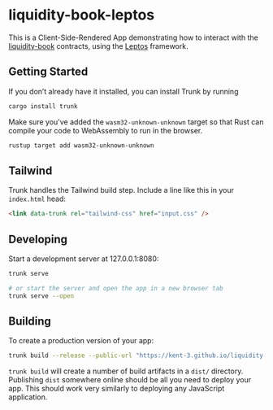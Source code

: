 # liquidity-book-leptos

This is a Client-Side-Rendered App demonstrating how to interact with the
[liquidity-book](https://github.com/kent-3/liquidity-book) contracts,
using the [Leptos](https://leptos.dev/) framework.

## Getting Started

If you don’t already have it installed, you can install Trunk by running

```bash
cargo install trunk
```

Make sure you've added the `wasm32-unknown-unknown` target so that Rust can
compile your code to WebAssembly to run in the browser.

```bash
rustup target add wasm32-unknown-unknown
```

## Tailwind

Trunk handles the Tailwind build step. Include a line like this in your `index.html` head:

```html
<link data-trunk rel="tailwind-css" href="input.css" />
```

## Developing

Start a development server at 127.0.0.1:8080:

```bash
trunk serve

# or start the server and open the app in a new browser tab
trunk serve --open
```

## Building

To create a production version of your app:

```bash
trunk build --release --public-url "https://kent-3.github.io/liquidity-book-leptos/"
```

`trunk build` will create a number of build artifacts in a `dist/` directory.
Publishing `dist` somewhere online should be all you need to deploy your app.
This should work very similarly to deploying any JavaScript application.
